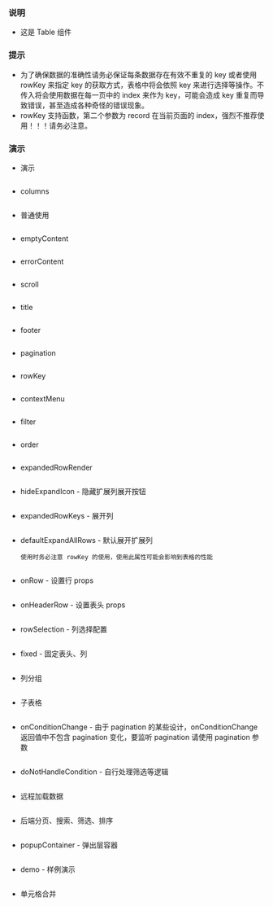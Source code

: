 ### 说明

-   这是 Table 组件

### 提示

-   为了确保数据的准确性请务必保证每条数据存在有效不重复的 key 或者使用 rowKey 来指定 key 的获取方式，表格中将会依照 key 来进行选择等操作。不传入将会使用数据在每一页中的 index 来作为 key，可能会造成 key 重复而导致错误，甚至造成各种奇怪的错误现象。
-   rowKey 支持函数，第二个参数为 record 在当前页面的 index，强烈不推荐使用！！！请务必注意。

### 演示

-   演示

```js {"codepath": "table.jsx"}
```

-   columns

```js {"codepath": "columns.jsx"}
```

-   普通使用

```js {"codepath": "base.jsx"}
```

-   emptyContent

```js {"codepath": "emptyContent.jsx"}
```

-   errorContent

```js {"codepath": "errorContent.jsx"}
```

-   scroll

```js {"codepath": "scroll.jsx"}
```

-   title

```js {"codepath": "title.jsx"}
```

-   footer

```js {"codepath": "footer.jsx"}
```

-   pagination

```js {"codepath": "pagination.jsx"}
```

-   rowKey

```js {"codepath": "rowKey.jsx"}
```

-   contextMenu

```js {"codepath": "contextMenu.jsx"}
```

-   filter

```js {"codepath": "filter.jsx"}
```

-   order

```js {"codepath": "order.jsx"}
```

-   expandedRowRender

```js {"codepath": "expandedRowRender.jsx"}
```

-   hideExpandIcon - 隐藏扩展列展开按钮

```js {"codepath": "hideExpandIcon.jsx"}
```

-   expandedRowKeys - 展开列

```js {"codepath": "expandedRowKeys.jsx"}
```

-   defaultExpandAllRows - 默认展开扩展列

    `使用时务必注意 rowKey 的使用，使用此属性可能会影响到表格的性能`

```js {"codepath": "defaultExpandAllRows.jsx"}
```

-   onRow - 设置行 props

```js {"codepath": "onRow.jsx"}
```

-   onHeaderRow - 设置表头 props

```js {"codepath": "onHeaderRow.jsx"}
```

-   rowSelection - 列选择配置

```js {"codepath": "rowSelection.jsx"}
```

-   fixed - 固定表头、列

```js {"codepath": "fixed.jsx"}
```

-   列分组

```js {"codepath": "groupColumns.jsx"}
```

-   子表格

```js {"codepath": "subTable.jsx"}
```

-   onConditionChange - 由于 pagination 的某些设计，onConditionChange 返回值中不包含 pagination 变化，要监听 pagination 请使用 pagination 参数

```js {"codepath": "onConditionChange.jsx"}
```

-   doNotHandleCondition - 自行处理筛选等逻辑

```js {"codepath": "doNotHandleCondition.jsx"}
```

-   远程加载数据

```js {"codepath": "loadingDataFromRemote.jsx"}
```

-   后端分页、搜索、筛选、排序

```js {"codepath": "fullRemoteTable.jsx"}
```

-   popupContainer - 弹出层容器

```js {"codepath": "popupContainer.jsx"}
```

-   demo - 样例演示

```js {"codepath": "demo.jsx"}
```

-   单元格合并

```js {"codepath": "cellMerge.jsx"}
```
